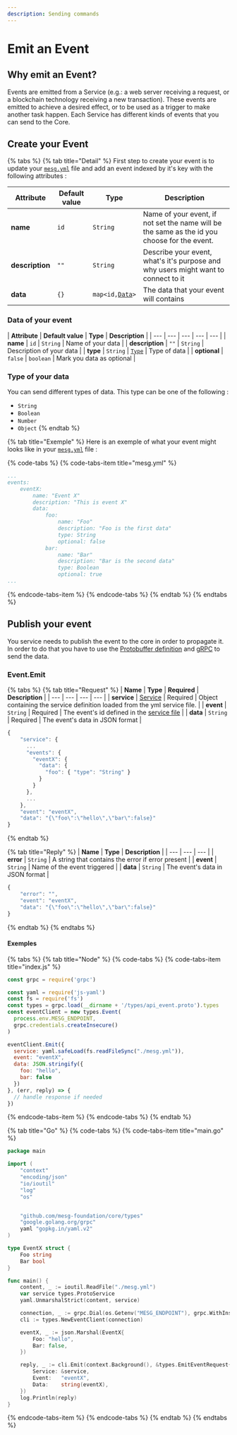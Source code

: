 ```yaml
---
description: Sending commands
---
```


# Emit an Event

## Why emit an Event? 

Events are emitted from a Service \(e.g.: a web server receiving a request, or a blockchain technology receiving a new transaction\). These events are emitted to achieve a desired effect, or to be used as a trigger to make another task happen. Each Service has different kinds of events that you can send to the Core. 

## Create your Event

{% tabs %}
{% tab title="Detail" %}
First step to create your event is to update your [`mesg.yml`](service-file.md) file and add an event indexed by it's key with the following attributes :

| **Attribute** | **Default value** | **Type** | **Description** |
| --- | --- | --- | --- |
| **name** | `id` | `String` | Name of your event, if not set the name will be the same as the id you choose for the event. |
| **description** | `""` | `String` | Describe your event, what's it's purpose and why users might want to connect to it |
| **data** | `{}` | `map<id,`[`Data`](communication-with-the-core.md#data-of-your-event)`>` | The data that your event will contains |

### Data of your event

| **Attribute** | **Default value** | **Type** | **Description** |
| --- | --- | --- | --- | --- |
| **name** | `id` | `String` | Name of your data |
| **description** | `""` | `String` | Description of your data |
| **type** | `String` | [`Type`](communication-with-the-core.md#type-of-your-data) | Type of data |
| **optional** | `false` | `boolean` | Mark you data as optional |

### Type of your data

You can send different types of data. This type can be one of the following :

* `String`
* `Boolean`
* `Number`
* `Object`
{% endtab %}

{% tab title="Exemple" %}
Here is an exemple of what your event might looks like in your [`mesg.yml`](service-file.md) file :

{% code-tabs %}
{% code-tabs-item title="mesg.yml" %}
```yaml
...
events:
    eventX:
        name: "Event X"
        description: "This is event X"
        data:
            foo:
                name: "Foo"
                description: "Foo is the first data"
                type: String
                optional: false
            bar:
                name: "Bar"
                description: "Bar is the second data"
                type: Boolean
                optional: true
...
```
{% endcode-tabs-item %}
{% endcode-tabs %}
{% endtab %}
{% endtabs %}

## Publish your event

You service needs to publish the event to the core in order to propagate it. In order to do that you have to use the [Protobuffer definition](https://github.com/mesg-foundation/application/blob/dev/types/api_event.go) and [gRPC](https://grpc.io/) to send the data.

### Event.Emit

{% tabs %}
{% tab title="Request" %}
| **Name** | **Type** | **Required** | **Description** |
| --- | --- | --- | --- |
| **service** | [Service](service-file.md) | Required | Object containing the service definition loaded from the yml service file. |
| **event** | `String` | Required | The event's id defined in the [service file](https://github.com/mesg-foundation/documentation/tree/c1028b6f9d709adf2ad46364ce7baaa37e27ff8e/service/service/service-file.md) |
| **data** | `String` | Required | The event's data in JSON format |

```javascript
{
    "service": {
      ...
      "events": {
        "eventX": {
          "data": {
            "foo": { "type": "String" }
          }
        }
      },
      ...
    },
    "event": "eventX",
    "data": "{\"foo\":\"hello\",\"bar\":false}"
}
```
{% endtab %}

{% tab title="Reply" %}
| **Name** | **Type** | **Description** |
| --- | --- | --- |
| **error** | `String` | A string that contains the error if error present |
| **event** | `String` | Name of the event triggered |
| **data** | `String` | The event's data in JSON format |

```javascript
{
    "error": "",
    "event": "eventX",
    "data": "{\"foo\":\"hello\",\"bar\":false}"
}
```
{% endtab %}
{% endtabs %}

#### Exemples

{% tabs %}
{% tab title="Node" %}
{% code-tabs %}
{% code-tabs-item title="index.js" %}
```javascript
const grpc = require('grpc')

const yaml = require('js-yaml')
const fs = require('fs')
const types = grpc.load(__dirname + '/types/api_event.proto').types
const eventClient = new types.Event(
  process.env.MESG_ENDPOINT,
  grpc.credentials.createInsecure()
)

eventClient.Emit({
  service: yaml.safeLoad(fs.readFileSync("./mesg.yml")),
  event: "eventX",
  data: JSON.stringify({
    foo: "hello",
    bar: false
  })
}, (err, reply) => {
  // handle response if needed
})
```
{% endcode-tabs-item %}
{% endcode-tabs %}
{% endtab %}

{% tab title="Go" %}
{% code-tabs %}
{% code-tabs-item title="main.go" %}
```go
package main

import (
	"context"
	"encoding/json"
	"io/ioutil"
	"log"
	"os"


	"github.com/mesg-foundation/core/types"
	"google.golang.org/grpc"
	yaml "gopkg.in/yaml.v2"
)

type EventX struct {
	Foo string
	Bar bool
}

func main() {
	content, _ := ioutil.ReadFile("./mesg.yml")
	var service types.ProtoService
	yaml.UnmarshalStrict(content, service)

	connection, _ := grpc.Dial(os.Getenv("MESG_ENDPOINT"), grpc.WithInsecure())
	cli := types.NewEventClient(connection)

	eventX, _ := json.Marshal(EventX{
		Foo: "hello",
		Bar: false,
	})

	reply, _ := cli.Emit(context.Background(), &types.EmitEventRequest{
		Service: &service,
		Event:   "eventX",
		Data:    string(eventX),
	})
	log.Println(reply)
}

```
{% endcode-tabs-item %}
{% endcode-tabs %}
{% endtab %}
{% endtabs %}



